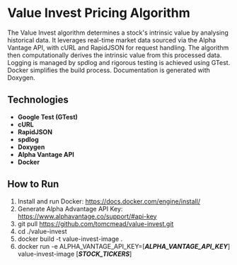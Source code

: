 # Value Invest Pricing Algorithm
The Value Invest algorithm determines a stock's intrinsic value by analysing historical data. It leverages real-time market data sourced via the Alpha Vantage API, with cURL and RapidJSON for request handling. The algorithm then computationally derives the intrinsic value from this processed data. Logging is managed by spdlog and rigorous testing is achieved using GTest. Docker simplifies the build process. Documentation is generated with Doxygen.

## Technologies
* **Google Test (GTest)**
* **cURL**
* **RapidJSON**
* **spdlog**
* **Doxygen**
* **Alpha Vantage API**
* **Docker**

## How to Run
1. Install and run Docker: https://docs.docker.com/engine/install/
2. Generate Alpha Advantage API Key: https://www.alphavantage.co/support/#api-key
3. git pull https://github.com/tomcmead/value-invest.git
4. cd ./value-invest
5. docker build -t value-invest-image .
6. docker run -e ALPHA_VANTAGE_API_KEY=[***ALPHA_VANTAGE_API_KEY***] value-invest-image [***STOCK_TICKERS***]